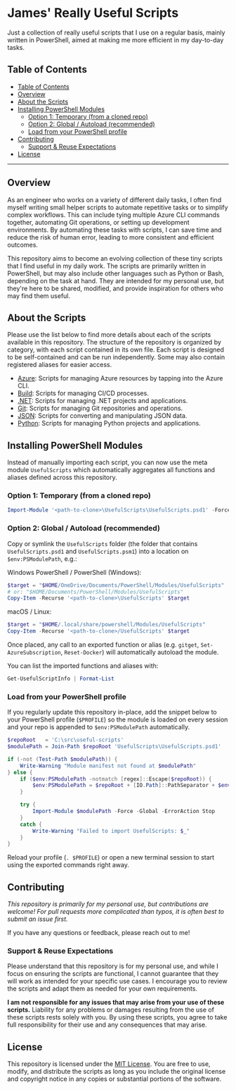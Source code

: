 # James' Really Useful Scripts

Just a collection of really useful scripts that I use on a regular basis, mainly written in PowerShell, aimed at making me more efficient in my day-to-day tasks.

## Table of Contents

- [Table of Contents](#table-of-contents)
- [Overview](#overview)
- [About the Scripts](#about-the-scripts)
- [Installing PowerShell Modules](#installing-powershell-modules)
  - [Option 1: Temporary (from a cloned repo)](#option-1-temporary-from-a-cloned-repo)
  - [Option 2: Global / Autoload (recommended)](#option-2-global--autoload-recommended)
  - [Load from your PowerShell profile](#load-from-your-powershell-profile)
- [Contributing](#contributing)
  - [Support \& Reuse Expectations](#support--reuse-expectations)
- [License](#license)

---

## Overview

As an engineer who works on a variety of different daily tasks, I often find myself writing small helper scripts to automate repetitive tasks or to simplify complex workflows. This can include tying multiple Azure CLI commands together, automating Git operations, or setting up development environments. By automating these tasks with scripts, I can save time and reduce the risk of human error, leading to more consistent and efficient outcomes.

This repository aims to become an evolving collection of these tiny scripts that I find useful in my daily work. The scripts are primarily written in PowerShell, but may also include other languages such as Python or Bash, depending on the task at hand. They are intended for my personal use, but they're here to be shared, modified, and provide inspiration for others who may find them useful.

## About the Scripts

Please use the list below to find more details about each of the scripts available in this repository. The structure of the repository is organized by category, with each script contained in its own file. Each script is designed to be self-contained and can be run independently. Some may also contain registered aliases for easier access.

- [Azure](./azure/README.md): Scripts for managing Azure resources by tapping into the Azure CLI.
- [Build](./build/README.md): Scripts for managing CI/CD processes.
- [.NET](./dotnet/README.md): Scripts for managing .NET projects and applications.
- [Git](./git/README.md): Scripts for managing Git repositories and operations.
- [JSON](./json/README.md): Scripts for converting and manipulating JSON data.
- [Python](./python/README.md): Scripts for managing Python projects and applications.

## Installing PowerShell Modules

Instead of manually importing each script, you can now use the meta module `UsefulScripts` which automatically aggregates all functions and aliases defined across this repository.

### Option 1: Temporary (from a cloned repo)

```powershell
Import-Module '<path-to-clone>\UsefulScripts\UsefulScripts.psd1' -Force
```

### Option 2: Global / Autoload (recommended)

Copy or symlink the `UsefulScripts` folder (the folder that contains `UsefulScripts.psd1` and `UsefulScripts.psm1`) into a location on `$env:PSModulePath`, e.g.:

Windows PowerShell / PowerShell (Windows):

```powershell
$target = "$HOME/OneDrive/Documents/PowerShell/Modules/UsefulScripts"
# or: "$HOME/Documents/PowerShell/Modules/UsefulScripts"
Copy-Item -Recurse '<path-to-clone>\UsefulScripts' $target
```

macOS / Linux:

```powershell
$target = "$HOME/.local/share/powershell/Modules/UsefulScripts"
Copy-Item -Recurse '<path-to-clone>/UsefulScripts' $target
```

Once placed, any call to an exported function or alias (e.g. `gitget`, `Set-AzureSubscription`, `Reset-Docker`) will automatically autoload the module.

You can list the imported functions and aliases with:

```powershell
Get-UsefulScriptInfo | Format-List
```

### Load from your PowerShell profile

If you regularly update this repository in-place, add the snippet below to your PowerShell profile (`$PROFILE`) so the module is loaded on every session and your repo is appended to `$env:PSModulePath` automatically.

```powershell
$repoRoot   = 'C:\src\useful-scripts'
$modulePath = Join-Path $repoRoot 'UsefulScripts\UsefulScripts.psd1'

if (-not (Test-Path $modulePath)) {
    Write-Warning "Module manifest not found at $modulePath"
} else {
    if ($env:PSModulePath -notmatch [regex]::Escape($repoRoot)) {
        $env:PSModulePath = $repoRoot + [IO.Path]::PathSeparator + $env:PSModulePath
    }

    try {
        Import-Module $modulePath -Force -Global -ErrorAction Stop
    }
    catch {
        Write-Warning "Failed to import UsefulScripts: $_"
    }
}
```

Reload your profile (`. $PROFILE`) or open a new terminal session to start using the exported commands right away.

## Contributing

_This repository is primarily for my personal use, but contributions are welcome! For pull requests more complicated than typos, it is often best to submit an issue first._

If you have any questions or feedback, please reach out to me!

### Support & Reuse Expectations

Please understand that this repository is for my personal use, and while I focus on ensuring the scripts are functional, I cannot guarantee that they will work as intended for your specific use cases. I encourage you to review the scripts and adapt them as needed for your own requirements.

**I am not responsible for any issues that may arise from your use of these scripts.** Liability for any problems or damages resulting from the use of these scripts rests solely with you. By using these scripts, you agree to take full responsibility for their use and any consequences that may arise.

## License

This repository is licensed under the [MIT License](./LICENSE). You are free to use, modify, and distribute the scripts as long as you include the original license and copyright notice in any copies or substantial portions of the software.
